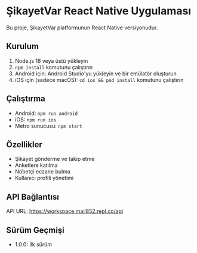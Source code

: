 # ŞikayetVar React Native Uygulaması

Bu proje, ŞikayetVar platformunun React Native versiyonudur.

## Kurulum

1. Node.js 18 veya üstü yükleyin
2. `npm install` komutunu çalıştırın
3. Android için: Android Studio'yu yükleyin ve bir emülatör oluşturun
4. iOS için (sadece macOS): `cd ios && pod install` komutunu çalıştırın

## Çalıştırma

- Android: `npm run android`
- iOS: `npm run ios`
- Metro sunucusu: `npm start`

## Özellikler

- Şikayet gönderme ve takip etme
- Anketlere katılma
- Nöbetçi eczane bulma
- Kullanıcı profili yönetimi

## API Bağlantısı

API URL: https://workspace.mail852.repl.co/api

## Sürüm Geçmişi

- 1.0.0: İlk sürüm